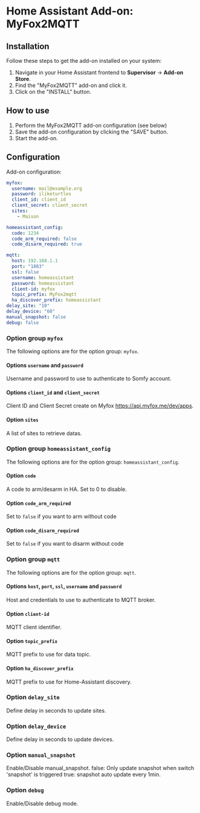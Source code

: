 # Home Assistant Add-on: MyFox2MQTT

## Installation

Follow these steps to get the add-on installed on your system:

1. Navigate in your Home Assistant frontend to **Supervisor** -> **Add-on Store**.
2. Find the "MyFox2MQTT" add-on and click it.
3. Click on the "INSTALL" button.

## How to use

1. Perform the MyFox2MQTT add-on configuration (see below)
2. Save the add-on configuration by clicking the "SAVE" button.
3. Start the add-on.

## Configuration

Add-on configuration:

```yaml
myfox:
  username: mail@example.org
  password: iliketurtles
  client_id: client_id
  client_secret: client_secret
  sites:
    - Maison

homeassistant_config:
  code: 1234
  code_arm_required: false
  code_disarm_required: true

mqtt:
  host: 192.168.1.1
  port: "1883"
  ssl: false
  username: homeassistant
  password: homeassistant
  client-id: myfox
  topic_prefix: MyFox2mqtt
  ha_discover_prefix: homeassistant
delay_site: "10"
delay_device: "60"
manual_snapshot: false
debug: false
```

### Option group `myfox`

The following options are for the option group: `myfox`.

#### Options `username` and `password`

Username and password to use to authenticate to Somfy account.

#### Options `client_id` and `client_secret`

Client ID and Client Secret create on Myfox https://api.myfox.me/dev/apps.

#### Option `sites`

A list of sites to retrieve datas.

### Option group `homeassistant_config`

The following options are for the option group: `homeassistant_config`.

#### Option `code`

A code to arm/desarm in HA. Set to 0 to disable.

#### Option `code_arm_required`

Set to `false` if you want to arm without code

#### Option `code_disarm_required`

Set to `false` if you want to disarm without code

### Option group `mqtt`

The following options are for the option group: `mqtt`.

#### Options `host`, `port`, `ssl`, `username` and `password`

Host and credentials to use to authenticate to MQTT broker.

#### Option `client-id`

MQTT client identifier.

#### Option `topic_prefix`

MQTT prefix to use for data topic.

#### Option `ha_discover_prefix`

MQTT prefix to use for Home-Assistant discovery.

### Option `delay_site`

Define delay in seconds to update sites.

### Option `delay_device`

Define delay in seconds to update devices.

### Option `manual_snapshot`

Enable/Disable manual_snapshot.
false: Only update snapshot when switch 'snapshot' is triggered
true: snapshot auto update every 1min.

### Option `debug`

Enable/Disable debug mode.
